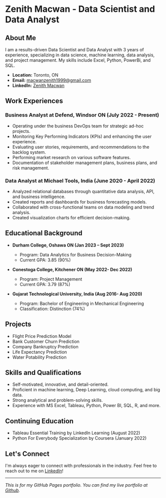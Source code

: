 # Zenith Macwan - Data Scientist and Data Analyst

## About Me
I am a results-driven Data Scientist and Data Analyst with 3 years of experience, specializing in data science, machine learning, data analysis, and project management. My skills include Excel, Python, PowerBi, and SQL.

- **Location:** Toronto, ON
- **Email:** macwanzenith1999@gmail.com
- **LinkedIn:** [Zenith Macwan](https://www.linkedin.com/in/zenithmacwan)

## Work Experiences
### Business Analyst at Defend, Windsor ON (July 2022 - Present)
- Operating under the business DevOps team for strategic ad-hoc projects.
- Monitoring Key Performing Indicators (KPIs) and enhancing the user experience.
- Evaluating user stories, requirements, and recommendations to the backlog system.
- Performing market research on various software features.
- Documentation of stakeholder management plans, business plans, and risk management.

### Data Analyst at Michael Tools, India (June 2020 - April 2022)
- Analyzed relational databases through quantitative data analysis, API, and business intelligence.
- Created reports and dashboards for business forecasting models.
- Collaborated with cross-functional teams on data modeling and trend analysis.
- Created visualization charts for efficient decision-making.

## Educational Background
- **Durham College, Oshawa ON (Jan 2023 – Sept 2023)**
  - Program: Data Analytics for Business Decision-Making
  - Current GPA: 3.85 (90%)

- **Conestoga College, Kitchener ON (May 2022- Dec 2022)**
  - Program: Project Management
  - Current GPA: 3.79 (87%)

- **Gujarat Technological University, India (Aug 2016- Aug 2020)**
  - Program: Bachelor of Engineering in Mechanical Engineering
  - Classification: Distinction (74%)

## Projects
- Flight Price Prediction Model
- Bank Customer Churn Prediction
- Company Bankruptcy Prediction
- Life Expectancy Prediction
- Water Potability Prediction

## Skills and Qualifications
- Self-motivated, innovative, and detail-oriented.
- Proficient in machine learning, Deep Learning, cloud computing, and big data.
- Strong analytical and problem-solving skills.
- Experience with MS Excel, Tableau, Python, Power BI, SQL, R, and more.

## Continuing Education
- Tableau Essential Training by LinkedIn Learning (August 2022)
- Python For Everybody Specialization by Coursera (January 2022)

## Let's Connect
I'm always eager to connect with professionals in the industry. Feel free to reach out to me on [LinkedIn](https://www.linkedin.com/in/zenithmacwan)!

---

*This is for my GitHub Pages portfolio. You can find my live portfolio at [Github](https://github.com/zenithmacwan).*
